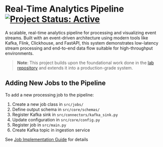 # Real-Time Analytics Pipeline [![Project Status: Active](https://img.shields.io/badge/status-active-success.svg)]()

A scalable, real-time analytics pipeline for processing and visualizing event streams. Built with an event-driven architecture using modern tools like Kafka, Flink, Clickhouse, and FastAPI, this system demonstrates low-latency stream processing and end-to-end data flow suitable for high-throughput environments.

> **Note**: This project builds upon the foundational work done in the [lab repository](https://github.com/Adam-445/analytics-pipeline-lab) and extends it into a production-grade system.

## Adding New Jobs to the Pipeline
To add a new processing job to the pipeline:

1. Create a new job class in `src/jobs/`
2. Define output schema in `src/core/schemas/`
3. Register Kafka sink in `src/connectors/kafka_sink.py`
4. Update configuration in `src/core/config.py`
5. Register job in `src/main.py`
6. Create Kafka topic in ingestion service

See [Job Implementation Guide](docs/adding_jobs.md) for details
